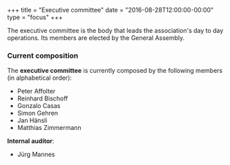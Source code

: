 +++
title = "Executive committee"
date = "2016-08-28T12:00:00-00:00"
type = "focus"
+++

The executive committee is the body that leads the association's day to day operations. Its members are elected by the General Assembly.

<!--more-->

### Current composition

The **executive committee** is currently composed by the following members (in alphabetical order):

* Peter Affolter
* Reinhard Bischoff
* Gonzalo Casas
* Simon Gehren
* Jan Hänsli
* Matthias Zimmermann

**Internal auditor**:

* Jürg Mannes
